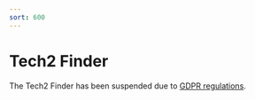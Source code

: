 ```yaml
---
sort: 600
---
```


# Tech2 Finder

The Tech2 Finder has been suspended due to [GDPR regulations](https://en.wikipedia.org/wiki/General_Data_Protection_Regulation).
